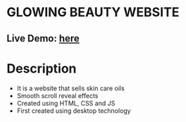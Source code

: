 # GLOWING BEAUTY WEBSITE

## Live Demo: [here](https://mahn-bonnie.github.io/ladies-skinglow.github.io/)

# Description 

 - It is a website that sells skin care oils
 - Smooth scroll reveal effects
 - Created using HTML, CSS and JS
 - First created using desktop technology
